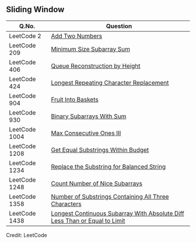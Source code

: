 ## Sliding Window

| Q.No. | Question |
| --- | --- |
| LeetCode 2 | [Add Two Numbers](https://grid47.xyz/posts/leetcode-2-add-two-numbers-solution/) |
| LeetCode 209 | [Minimum Size Subarray Sum](https://grid47.xyz/posts/leetcode-209-minimum-size-subarray-sum-solution/) |
| LeetCode 406 | [Queue Reconstruction by Height](https://grid47.xyz/posts/leetcode-406-queue-reconstruction-by-height-solution/) |
| LeetCode 424 | [Longest Repeating Character Replacement](https://grid47.xyz/posts/leetcode-424-longest-repeating-character-replacement-solution/) |
| LeetCode 904 | [Fruit Into Baskets](https://grid47.xyz/posts/leetcode-904-fruit-into-baskets-solution/) |
| LeetCode 930 | [Binary Subarrays With Sum](https://grid47.xyz/posts/leetcode-930-binary-subarrays-with-sum-solution/) |
| LeetCode 1004 | [Max Consecutive Ones III](https://grid47.xyz/posts/leetcode-1004-max-consecutive-ones-iii-solution/) |
| LeetCode 1208 | [Get Equal Substrings Within Budget](https://grid47.xyz/posts/leetcode-1208-get-equal-substrings-within-budget-solution/) |
| LeetCode 1234 | [Replace the Substring for Balanced String](https://grid47.xyz/posts/leetcode-1234-replace-the-substring-for-balanced-string-solution/) |
| LeetCode 1248 | [Count Number of Nice Subarrays](https://grid47.xyz/posts/leetcode-1248-count-number-of-nice-subarrays-solution/) |
| LeetCode 1358 | [Number of Substrings Containing All Three Characters](https://grid47.xyz/posts/leetcode-1358-number-of-substrings-containing-all-three-characters-solution/) |
| LeetCode 1438 | [Longest Continuous Subarray With Absolute Diff Less Than or Equal to Limit](https://grid47.xyz/posts/leetcode-1438-longest-continuous-subarray-with-absolute-diff-less-than-or-equal-to-limit-solution/) |

Credit: LeetCode

